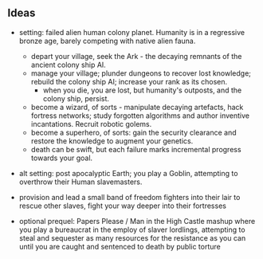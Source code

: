 
## Ideas

- setting: failed alien human colony planet. Humanity is in a regressive bronze age, barely competing with native alien fauna.
  - depart your village, seek the Ark - the decaying remnants of the ancient colony ship AI.
  - manage your village; plunder dungeons to recover lost knowledge; rebuild the colony ship AI; increase your rank as its chosen.
    - when you die, you are lost, but humanity's outposts, and the colony ship, persist.
  - become a wizard, of sorts - manipulate decaying artefacts, hack fortress networks; study forgotten algorithms and author inventive incantations. Recruit robotic golems.
  - become a superhero, of sorts: gain the security clearance and restore the knowledge to augment your genetics.
  - death can be swift, but each failure marks incremental progress towards your goal.


- alt setting: post apocalyptic Earth; you play a Goblin, attempting to overthrow their Human slavemasters.
- provision and lead a small band of freedom fighters into their lair to rescue other slaves, fight your way deeper into their fortresses
- optional prequel: Papers Please / Man in the High Castle mashup where you play a bureaucrat in the employ of slaver lordlings, attempting to steal and sequester as many resources for the resistance as you can until you are caught and sentenced to death by public torture

